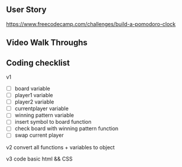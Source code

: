 ## User Story

https://www.freecodecamp.com/challenges/build-a-pomodoro-clock


## Video Walk Throughs


## Coding checklist
v1
-[ ] board variable
-[ ] player1 variable
-[ ] player2 variable
-[ ] currentplayer variable
-[ ] winning pattern variable
-[ ] insert symbol to board function
-[ ] check board with winning pattern function
-[ ] swap current player

v2
convert all functions + variables to object

v3
code basic html && CSS
